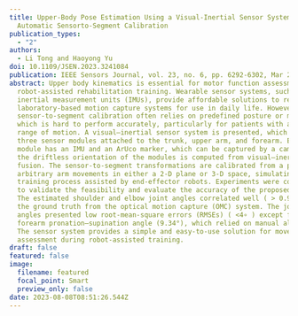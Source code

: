 ```yaml
---
title: Upper-Body Pose Estimation Using a Visual-Inertial Sensor System with
  Automatic Sensorto-Segment Calibration
publication_types:
  - "2"
authors:
  - Li Tong and Haoyong Yu
doi: 10.1109/JSEN.2023.3241084
publication: IEEE Sensors Journal, vol. 23, no. 6, pp. 6292-6302, Mar 2023
abstract: Upper body kinematics is essential for motor function assessment and
  robot-assisted rehabilitation training. Wearable sensor systems, such as
  inertial measurement units (IMUs), provide affordable solutions to replace
  laboratory-based motion capture systems for use in daily life. However, the
  sensor-to-segment calibration often relies on predefined posture or movements,
  which is hard to perform accurately, particularly for patients with a limited
  range of motion. A visual–inertial sensor system is presented, which includes
  three sensor modules attached to the trunk, upper arm, and forearm. Each
  module has an IMU and an ArUco marker, which can be captured by a camera and
  the driftless orientation of the modules is computed from visual–inertial
  fusion. The sensor-to-segment transformations are calibrated from a period of
  arbitrary arm movements in either a 2-D plane or 3-D space, simulating the
  training process assisted by end-effector robots. Experiments were conducted
  to validate the feasibility and evaluate the accuracy of the proposed method.
  The estimated shoulder and elbow joint angles correlated well ( > 0.986) with
  the ground truth from the optical motion capture (OMC) system. The joint
  angles presented low root-mean-square errors (RMSEs) ( <4∘ ) except for the
  forearm pronation–supination angle (9.34°), which relied on manual alignment.
  The sensor system provides a simple and easy-to-use solution for movement
  assessment during robot-assisted training.
draft: false
featured: false
image:
  filename: featured
  focal_point: Smart
  preview_only: false
date: 2023-08-08T08:51:26.544Z
---
```

